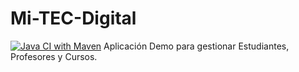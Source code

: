 Mi-TEC-Digital
==============
[![Java CI with Maven](https://github.com/Nuwidra/mi-tec-digital/actions/workflows/maven.yml/badge.svg)](https://github.com/Nuwidra/mi-tec-digital/actions/workflows/maven.yml)
Aplicación Demo para gestionar Estudiantes, Profesores y Cursos.

